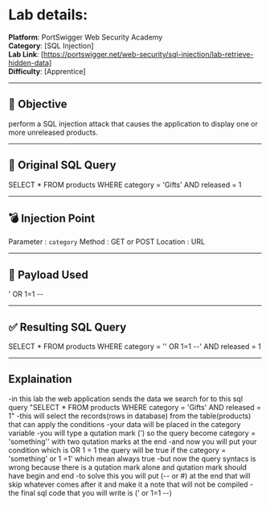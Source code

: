 #  Lab details:

**Platform**: PortSwigger Web Security Academy  
**Category**: [SQL Injection]  
**Lab Link**: [https://portswigger.net/web-security/sql-injection/lab-retrieve-hidden-data]  
**Difficulty**: [Apprentice]

---

## 🎯 Objective

perform a SQL injection attack that causes the application to display one or more unreleased products.

---

## 🧠 Original SQL Query 


SELECT * FROM products WHERE category = 'Gifts' AND released = 1

---

## 💣 Injection Point

Parameter  : `category`
Method     : GET or POST
Location   : URL

---

## 🧪 Payload Used

' OR 1=1 --

---

## ✅ Resulting SQL Query

SELECT * FROM products WHERE category = '' OR 1=1 --' AND released = 1

---

## Explaination

-in this lab the web application sends the data we search for to this sql query "SELECT * FROM products WHERE category = 'Gifts' AND released = 1"
-this will select the records(rows in database) from the table(products) that can apply the conditions
-your data will be placed in the category variable 
-you will type a qutation mark (') so the query become category = 'something'' with two qutation marks at the end
-and now you will put your condition which is OR 1 = 1 the query will be true if the category = 'something' or 1 =1' which mean always true
-but now the query syntacs is wrong because there is a qutation mark alone and qutation mark should have begin and end 
-to solve this you will put (-- or #) at the end that will skip whatever comes after it and make it a note that will not be compiled
-the final sql code that you will write is (' or 1=1 --)


